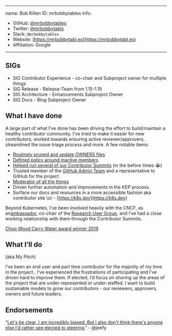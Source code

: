 -------------------------------------------------------------
name: Bob Killen
ID: mrbobbytables
info:
- GitHub: [@mrbobbytables](https://github.com/mrbobbytables)
- Twitter: [@mrbobbytabls](https://twitter.com/mrbobbytables)
- Slack: `@mrbobbytables`
- Website: [https://mrbobbytabl.es](https://mrbobbytabl.es)
- Affiliation: Google
-------------------------------------------------------------

## SIGs

- SIG Contributor Experience - co-chair and Subproject owner for multiple things
- SIG Release - Release-Team from 1.15-1.19
- SIG Architecture - Enhancements Subproject Owner
- SIG Docs - Blog Subproject Owner

## What I have done

A large part of what I’ve done has been driving the effort to build/maintain a
healthy contributor community.  I’ve tried to make it easier for new contributors,
worked towards ensuring active reviewer/approvers, streamlined the issue triage
process and more. A few notable items:

- [Routinely pruned and update OWNERS files](https://groups.google.com/d/msg/kubernetes-dev/4160VsBL7OI/BsBRZSqpCQAJ)
- [Defined policy around inactive members](https://groups.google.com/d/msg/kubernetes-dev/AvCa-sGx9Jw/zByeyP9LAgAJ)
- [Helped run several of our Contributor Summits](https://github.com/kubernetes/community/tree/master/events) (in the before times 😭)
- Trusted member of the [GitHub Admin Team](http://git.k8s.io/community/github-management#github-administration-team) and a representative to GitHub for the project
- [Moderator of all the things](https://git.k8s.io/community/communication/moderators.md)
- Driven further automation and improvements in the KEP process.
- Surface our docs and resources in a more accessible fashion aka contributor site \o/ - [https://k8s.dev](https://k8s.dev)

Beyond Kubernetes, I’ve been involved heavily with the CNCF, as an[ambassador](https://www.cncf.io/people/ambassadors/),
co-chair of the [Research User Group](https://github.com/cncf/research-user-group),
and I’ve had a close working relationship with them through the Contributor Summits.

[Chop Wood Carry Water award winner 2019](https://www.cncf.io/announcements/2019/11/20/cloud-native-computing-foundation-announces-2019-community-awards-winners/)

## What I’ll do

(aka My Pitch)

I’ve been an end user and part time contributor for the majority of my time in the project.. I’ve
experienced the frustrations of participating and I’ve driven hard to improve them. If elected, I’d
focus on shoring up the areas of the project that are under-represented or under-staffed. I want to
build sustainable models to grow our contributors - our reviewers, approvers, owners and future
leaders.

## Endorsements

“[Let's be clear, I am incredibly biased. But I also don't think there's anyone else I'd rather see elected to steering.](https://groups.google.com/d/msg/kubernetes-dev/0Eqc07-PNdc/I61aarXDBwAJ)” - @jeefy
